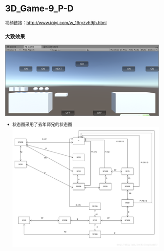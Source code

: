 # 3D_Game-9_P-D  
视频链接：http://www.iqiyi.com/w_19ryzvh9jh.html  
### 大致效果  
![avatar](https://github.com/MockingT/3D_Game-9_P-D/blob/master/pictures/2.png)  
- 状态图采用了去年师兄的状态图  
![avatar](https://github.com/MockingT/3D_Game-9_P-D/blob/master/pictures/1.png)
